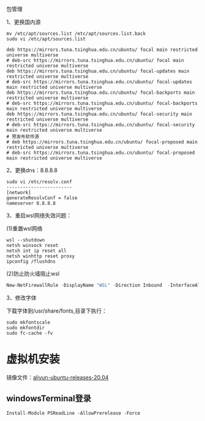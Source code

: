 包管理

1、更换国内源

```shell
mv /etc/apt/sources.list /etc/apt/sources.list.back
sudo vi /etc/apt/sources.list
```

```shell
deb https://mirrors.tuna.tsinghua.edu.cn/ubuntu/ focal main restricted universe multiverse
# deb-src https://mirrors.tuna.tsinghua.edu.cn/ubuntu/ focal main restricted universe multiverse
deb https://mirrors.tuna.tsinghua.edu.cn/ubuntu/ focal-updates main restricted universe multiverse
# deb-src https://mirrors.tuna.tsinghua.edu.cn/ubuntu/ focal-updates main restricted universe multiverse
deb https://mirrors.tuna.tsinghua.edu.cn/ubuntu/ focal-backports main restricted universe multiverse
# deb-src https://mirrors.tuna.tsinghua.edu.cn/ubuntu/ focal-backports main restricted universe multiverse
deb https://mirrors.tuna.tsinghua.edu.cn/ubuntu/ focal-security main restricted universe multiverse
# deb-src https://mirrors.tuna.tsinghua.edu.cn/ubuntu/ focal-security main restricted universe multiverse
# 预发布软件源
# deb https://mirrors.tuna.tsinghua.edu.cn/ubuntu/ focal-proposed main restricted universe multiverse
# deb-src https://mirrors.tuna.tsinghua.edu.cn/ubuntu/ focal-proposed main restricted universe multiverse
```

2、更换dns：8.8.8.8

```shell
sudo vi /etc/resolv.conf
------------------------
[network]
generateResolvConf = false
nameserver 8.8.8.8
```

3、重启wsl网络失效问题：

(1)重置wsl网络

```shell
wsl --shutdown
netsh winsock reset
netsh int ip reset all
netsh winhttp reset proxy
ipconfig /flushdns
```

(2)防止防火墙阻止wsl

```powershell
New-NetFirewallRule -DisplayName "WSL" -Direction Inbound  -InterfaceAlias "vEthernet (WSL)"  -Action Allow
```

3、修改字体

下载字体到/usr/share/fonts,目录下执行：

```shell
sudo mkfontscale
sudo mkfontdir
sudo fc-cache -fv
```

# 虚拟机安装

镜像文件：[aliyun-ubuntu-releases-20.04](https://mirrors.aliyun.com/ubuntu-releases/20.04/)

## windowsTerminal登录

```shell
Install-Module PSReadLine -AllowPrerelease -Force
```
